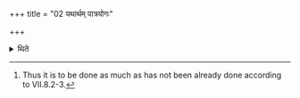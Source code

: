 +++
title = "02 यथार्थम् पात्रयोगः"

+++

<details><summary>थिते</summary>

2. The arrangement should be in accordance with requirement.[^1]  

[^1]: Thus it is to be done as much as has not been already done according to VII.8.2-3.
</details>
